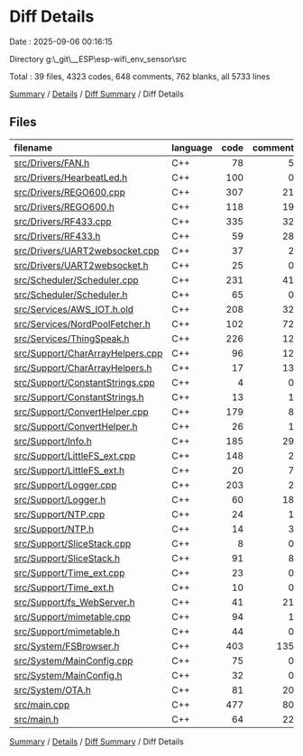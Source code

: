 # Diff Details

Date : 2025-09-06 00:16:15

Directory g:\\_git\\__ESP\\esp-wifi_env_sensor\\src

Total : 39 files,  4323 codes, 648 comments, 762 blanks, all 5733 lines

[Summary](results.md) / [Details](details.md) / [Diff Summary](diff.md) / Diff Details

## Files
| filename | language | code | comment | blank | total |
| :--- | :--- | ---: | ---: | ---: | ---: |
| [src/Drivers/FAN.h](/src/Drivers/FAN.h) | C++ | 78 | 5 | 14 | 97 |
| [src/Drivers/HearbeatLed.h](/src/Drivers/HearbeatLed.h) | C++ | 100 | 0 | 7 | 107 |
| [src/Drivers/REGO600.cpp](/src/Drivers/REGO600.cpp) | C++ | 307 | 21 | 41 | 369 |
| [src/Drivers/REGO600.h](/src/Drivers/REGO600.h) | C++ | 118 | 19 | 32 | 169 |
| [src/Drivers/RF433.cpp](/src/Drivers/RF433.cpp) | C++ | 335 | 32 | 42 | 409 |
| [src/Drivers/RF433.h](/src/Drivers/RF433.h) | C++ | 59 | 28 | 21 | 108 |
| [src/Drivers/UART2websocket.cpp](/src/Drivers/UART2websocket.cpp) | C++ | 37 | 2 | 8 | 47 |
| [src/Drivers/UART2websocket.h](/src/Drivers/UART2websocket.h) | C++ | 25 | 0 | 8 | 33 |
| [src/Scheduler/Scheduler.cpp](/src/Scheduler/Scheduler.cpp) | C++ | 231 | 41 | 43 | 315 |
| [src/Scheduler/Scheduler.h](/src/Scheduler/Scheduler.h) | C++ | 65 | 0 | 14 | 79 |
| [src/Services/AWS\_IOT.h.old](/src/Services/AWS_IOT.h.old) | C++ | 208 | 32 | 38 | 278 |
| [src/Services/NordPoolFetcher.h](/src/Services/NordPoolFetcher.h) | C++ | 102 | 72 | 13 | 187 |
| [src/Services/ThingSpeak.h](/src/Services/ThingSpeak.h) | C++ | 226 | 12 | 30 | 268 |
| [src/Support/CharArrayHelpers.cpp](/src/Support/CharArrayHelpers.cpp) | C++ | 96 | 12 | 20 | 128 |
| [src/Support/CharArrayHelpers.h](/src/Support/CharArrayHelpers.h) | C++ | 17 | 13 | 11 | 41 |
| [src/Support/ConstantStrings.cpp](/src/Support/ConstantStrings.cpp) | C++ | 4 | 0 | 2 | 6 |
| [src/Support/ConstantStrings.h](/src/Support/ConstantStrings.h) | C++ | 13 | 1 | 4 | 18 |
| [src/Support/ConvertHelper.cpp](/src/Support/ConvertHelper.cpp) | C++ | 179 | 8 | 25 | 212 |
| [src/Support/ConvertHelper.h](/src/Support/ConvertHelper.h) | C++ | 26 | 1 | 9 | 36 |
| [src/Support/Info.h](/src/Support/Info.h) | C++ | 185 | 29 | 23 | 237 |
| [src/Support/LittleFS\_ext.cpp](/src/Support/LittleFS_ext.cpp) | C++ | 148 | 2 | 21 | 171 |
| [src/Support/LittleFS\_ext.h](/src/Support/LittleFS_ext.h) | C++ | 20 | 7 | 4 | 31 |
| [src/Support/Logger.cpp](/src/Support/Logger.cpp) | C++ | 203 | 2 | 20 | 225 |
| [src/Support/Logger.h](/src/Support/Logger.h) | C++ | 60 | 18 | 16 | 94 |
| [src/Support/NTP.cpp](/src/Support/NTP.cpp) | C++ | 24 | 1 | 5 | 30 |
| [src/Support/NTP.h](/src/Support/NTP.h) | C++ | 14 | 3 | 8 | 25 |
| [src/Support/SliceStack.cpp](/src/Support/SliceStack.cpp) | C++ | 8 | 0 | 1 | 9 |
| [src/Support/SliceStack.h](/src/Support/SliceStack.h) | C++ | 91 | 8 | 15 | 114 |
| [src/Support/Time\_ext.cpp](/src/Support/Time_ext.cpp) | C++ | 23 | 0 | 5 | 28 |
| [src/Support/Time\_ext.h](/src/Support/Time_ext.h) | C++ | 10 | 0 | 2 | 12 |
| [src/Support/fs\_WebServer.h](/src/Support/fs_WebServer.h) | C++ | 41 | 21 | 3 | 65 |
| [src/Support/mimetable.cpp](/src/Support/mimetable.cpp) | C++ | 94 | 1 | 7 | 102 |
| [src/Support/mimetable.h](/src/Support/mimetable.h) | C++ | 44 | 0 | 9 | 53 |
| [src/System/FSBrowser.h](/src/System/FSBrowser.h) | C++ | 403 | 135 | 95 | 633 |
| [src/System/MainConfig.cpp](/src/System/MainConfig.cpp) | C++ | 75 | 0 | 11 | 86 |
| [src/System/MainConfig.h](/src/System/MainConfig.h) | C++ | 32 | 0 | 5 | 37 |
| [src/System/OTA.h](/src/System/OTA.h) | C++ | 81 | 20 | 28 | 129 |
| [src/main.cpp](/src/main.cpp) | C++ | 477 | 80 | 67 | 624 |
| [src/main.h](/src/main.h) | C++ | 64 | 22 | 35 | 121 |

[Summary](results.md) / [Details](details.md) / [Diff Summary](diff.md) / Diff Details